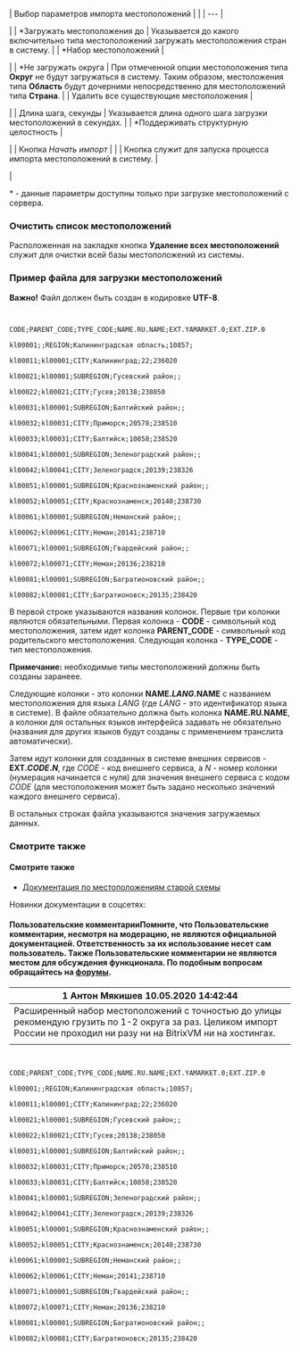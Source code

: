| Выбор параметров импорта местоположений | |
| --- |

|
| \*Загружать местоположения до | Указывается до какого включительно типа местоположений загружать местоположения стран в систему. |
| \*Набор местоположений |

|
| \*Не загружать округа | При отмеченной опции местоположения типа **Округ** не будут загружаться в систему. Таким образом, местоложения типа **Область** будут дочерними непосредственно для местоположений типа **Страна**. |
| Удалить все существующие местоположения |

|
| Длина шага, секунды | Указывается длина одного шага загрузки местоположений в секундах. |
| \*Поддерживать структурную целостность |

|
| Кнопка *Начать импорт* | |
| Кнопка служит для запуска процесса импорта местоположений в систему. |

|

\* - данные параметры доступны только при загрузке местоположений с сервера.

### Очистить список местоположений

Расположенная на закладке кнопка **Удаление всех местоположений** служит для очистки всей базы местоположений из системы.

### Пример файла для загрузки местоположений

**Важно!** Файл должен быть создан в кодировке **UTF-8**.

```


CODE;PARENT_CODE;TYPE_CODE;NAME.RU.NAME;EXT.YAMARKET.0;EXT.ZIP.0

kl00001;;REGION;Калининградская область;10857;

kl00011;kl00001;CITY;Калининград;22;236020

kl00021;kl00001;SUBREGION;Гусевский район;;

kl00022;kl00021;CITY;Гусев;20138;238050

kl00031;kl00001;SUBREGION;Балтийский район;;

kl00032;kl00031;CITY;Приморск;20578;238510

kl00033;kl00031;CITY;Балтийск;10858;238520

kl00041;kl00001;SUBREGION;Зеленоградский район;;

kl00042;kl00041;CITY;Зеленоградск;20139;238326

kl00051;kl00001;SUBREGION;Краснознаменский район;;

kl00052;kl00051;CITY;Краснознаменск;20140;238730

kl00061;kl00001;SUBREGION;Неманский район;;

kl00062;kl00061;CITY;Неман;20141;238710

kl00071;kl00001;SUBREGION;Гвардейский район;;

kl00072;kl00071;CITY;Неман;20136;238210

kl00081;kl00001;SUBREGION;Багратионовский район;;

kl00082;kl00081;CITY;Багратионовск;20135;238420
```

В первой строке указываются названия колонок. Первые три колонки являются обязательными. Первая колонка - **CODE** - символьный код местоположения, затем идет колонка **PARENT\_CODE** - символьный код родительского местоположения. Следующая колонка - **TYPE\_CODE** - тип местоположения.

**Примечание:** необходимые типы местоположений должны быть созданы заранеее.

Следующие колонки - это колонки **NAME.*LANG*.NAME** с названием местоположения для языка *LANG* (где *LANG* - это идентификатор языка в системе). В файле обязательно должна быть колонка **NAME.RU.NAME**, а колонки для остальных языков интерфейса задавать не обязательно (названия для других языков будут созданы с применением транслита автоматически).

Затем идут колонки для созданных в системе внешних сервисов - **EXT.*CODE*.*N***, где *CODE* - код внешнего сервиса, а *N* - номер колонки (нумерация начинается с нуля) для значения внешнего сервиса с кодом *CODE* (для местоположения может быть задано несколько значений каждого внешнего сервиса).

В остальных строках файла указываются значения загружаемых данных.

### Смотрите также

#### Смотрите также

* [Документация по местоположениям старой схемы](http://dev.1c-bitrix.ru/user_help/additional/location/index.php)

Новинки документации в соцсетях:

#### Пользовательские комментарииПомните, что Пользовательские комментарии, несмотря на модерацию, не являются официальной документацией. Ответственность за их использование несет сам пользователь. Также Пользовательские комментарии не являются местом для обсуждения функционала. По подобным вопросам обращайтесь на [форумы](http://dev.1c-bitrix.ru/community/forums/group1/).

| 1  **Антон Мякишев** 10.05.2020 14:42:44 |
| --- |
| Расширенный набор местоположений с точностью до улицы рекомендую грузить по 1-2 округа за раз. Целиком импорт России не проходил ни разу ни на BitrixVM ни на хостингах. |
|  |

```


CODE;PARENT_CODE;TYPE_CODE;NAME.RU.NAME;EXT.YAMARKET.0;EXT.ZIP.0

kl00001;;REGION;Калининградская область;10857;

kl00011;kl00001;CITY;Калининград;22;236020

kl00021;kl00001;SUBREGION;Гусевский район;;

kl00022;kl00021;CITY;Гусев;20138;238050

kl00031;kl00001;SUBREGION;Балтийский район;;

kl00032;kl00031;CITY;Приморск;20578;238510

kl00033;kl00031;CITY;Балтийск;10858;238520

kl00041;kl00001;SUBREGION;Зеленоградский район;;

kl00042;kl00041;CITY;Зеленоградск;20139;238326

kl00051;kl00001;SUBREGION;Краснознаменский район;;

kl00052;kl00051;CITY;Краснознаменск;20140;238730

kl00061;kl00001;SUBREGION;Неманский район;;

kl00062;kl00061;CITY;Неман;20141;238710

kl00071;kl00001;SUBREGION;Гвардейский район;;

kl00072;kl00071;CITY;Неман;20136;238210

kl00081;kl00001;SUBREGION;Багратионовский район;;

kl00082;kl00081;CITY;Багратионовск;20135;238420
```